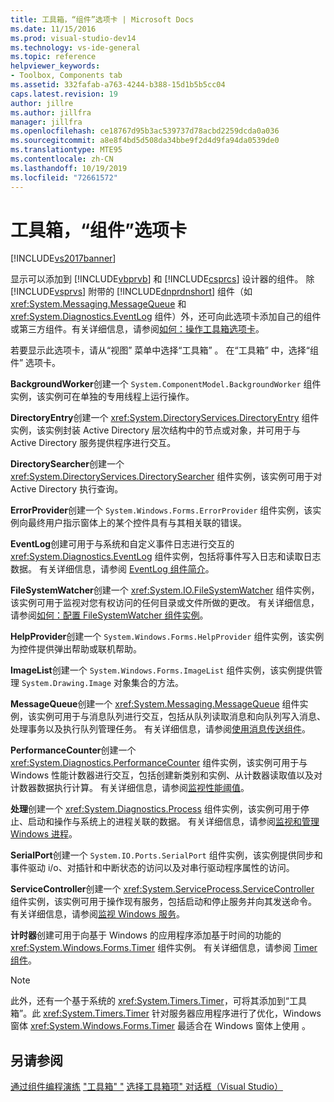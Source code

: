 ```yaml
---
title: 工具箱，“组件”选项卡 | Microsoft Docs
ms.date: 11/15/2016
ms.prod: visual-studio-dev14
ms.technology: vs-ide-general
ms.topic: reference
helpviewer_keywords:
- Toolbox, Components tab
ms.assetid: 332fafab-a763-4244-b388-15d1b5b5cc04
caps.latest.revision: 19
author: jillre
ms.author: jillfra
manager: jillfra
ms.openlocfilehash: ce18767d95b3ac539737d78acbd2259dcda0a036
ms.sourcegitcommit: a8e8f4bd5d508da34bbe9f2d4d9fa94da0539de0
ms.translationtype: MTE95
ms.contentlocale: zh-CN
ms.lasthandoff: 10/19/2019
ms.locfileid: "72661572"
---
```

# <a name="toolbox-components-tab"></a>工具箱，“组件”选项卡
[!INCLUDE[vs2017banner](../../includes/vs2017banner.md)]

显示可以添加到 [!INCLUDE[vbprvb](../../includes/vbprvb-md.md)] 和 [!INCLUDE[csprcs](../../includes/csprcs-md.md)] 设计器的组件。 除 [!INCLUDE[vsprvs](../../includes/vsprvs-md.md)] 附带的 [!INCLUDE[dnprdnshort](../../includes/dnprdnshort-md.md)] 组件（如 <xref:System.Messaging.MessageQueue> 和 <xref:System.Diagnostics.EventLog> 组件）外，还可向此选项卡添加自己的组件或第三方组件。有关详细信息，请参阅[如何：操作工具箱选项卡](https://msdn.microsoft.com/21285050-cadd-455a-b1f5-a2289a89c4db)。

 若要显示此选项卡，请从“视图”  菜单中选择“工具箱”  。 在“工具箱”  中，选择“组件”  选项卡。

 **BackgroundWorker**创建一个 `System.ComponentModel.BackgroundWorker` 组件实例，该实例可在单独的专用线程上运行操作。

 **DirectoryEntry**创建一个 <xref:System.DirectoryServices.DirectoryEntry> 组件实例，该实例封装 Active Directory 层次结构中的节点或对象，并可用于与 Active Directory 服务提供程序进行交互。

 **DirectorySearcher**创建一个 <xref:System.DirectoryServices.DirectorySearcher> 组件实例，该实例可用于对 Active Directory 执行查询。

 **ErrorProvider**创建一个 `System.Windows.Forms.ErrorProvider` 组件实例，该实例向最终用户指示窗体上的某个控件具有与其相关联的错误。

 **EventLog**创建可用于与系统和自定义事件日志进行交互的 <xref:System.Diagnostics.EventLog> 组件实例，包括将事件写入日志和读取日志数据。 有关详细信息，请参阅 [EventLog 组件简介](https://msdn.microsoft.com/a2ba4f28-4b1a-435e-99ef-51b28e21f805)。

 **FileSystemWatcher**创建一个 <xref:System.IO.FileSystemWatcher> 组件实例，该实例可用于监视对您有权访问的任何目录或文件所做的更改。 有关详细信息，请参阅[如何：配置 FileSystemWatcher 组件实例](https://msdn.microsoft.com/2e628234-4951-4135-8a86-28b924070d50)。

 **HelpProvider**创建一个 `System.Windows.Forms.HelpProvider` 组件实例，该实例为控件提供弹出帮助或联机帮助。

 **ImageList**创建一个 `System.Windows.Forms.ImageList` 组件实例，该实例提供管理 `System.Drawing.Image` 对象集合的方法。

 **MessageQueue**创建一个 <xref:System.Messaging.MessageQueue> 组件实例，该实例可用于与消息队列进行交互，包括从队列读取消息和向队列写入消息、处理事务以及执行队列管理任务。 有关详细信息，请参阅[使用消息传送组件](https://msdn.microsoft.com/922dbac7-26f0-4e39-b666-ccfc184793d7)。

 **PerformanceCounter**创建一个 <xref:System.Diagnostics.PerformanceCounter> 组件实例，该实例可用于与 Windows 性能计数器进行交互，包括创建新类别和实例、从计数器读取值以及对计数器数据执行计算。 有关详细信息，请参阅[监视性能阈值](https://msdn.microsoft.com/b8b44a55-31d0-4b45-9517-8c1b1e4fdc91)。

 **处理**创建一个 <xref:System.Diagnostics.Process> 组件实例，该实例可用于停止、启动和操作与系统上的进程关联的数据。 有关详细信息，请参阅[监视和管理 Windows 进程](https://msdn.microsoft.com/a86bd4c1-b92c-49a0-8f32-61d67837b45e)。

 **SerialPort**创建一个 `System.IO.Ports.SerialPort` 组件实例，该实例提供同步和事件驱动 i/o、对插针和中断状态的访问以及对串行驱动程序属性的访问。

 **ServiceController**创建一个 <xref:System.ServiceProcess.ServiceController> 组件实例，该实例可用于操作现有服务，包括启动和停止服务并向其发送命令。 有关详细信息，请参阅[监视 Windows 服务](https://msdn.microsoft.com/4542ee3f-e052-4cb9-8726-58e9420de222)。

 **计时器**创建可用于向基于 Windows 的应用程序添加基于时间的功能的 <xref:System.Windows.Forms.Timer> 组件实例。 有关详细信息，请参阅 [Timer 组件](https://msdn.microsoft.com/library/6700e534-6382-43d5-98ed-14205435fff7)。

> [!NOTE]
> 此外，还有一个基于系统的 <xref:System.Timers.Timer>，可将其添加到“工具箱”。此 <xref:System.Timers.Timer> 针对服务器应用程序进行了优化，Windows 窗体 <xref:System.Windows.Forms.Timer> 最适合在 Windows 窗体上使用  。

## <a name="see-also"></a>另请参阅
 [通过组件编程](https://msdn.microsoft.com/library/d4d4fcb4-e0b8-46b3-b679-7ee0026eb9e3)[演练](https://msdn.microsoft.com/library/373cacf7-479e-4b05-991c-5cb18824e913) ["工具箱" "](../../ide/reference/toolbox.md) [选择工具箱项" 对话框（Visual Studio）](https://msdn.microsoft.com/bd07835f-18a8-433e-bccc-7141f65263bb)
